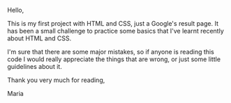 

Hello,

This is my first project with HTML and CSS, just a Google's result page. It has been a small challenge to practice some basics that I've learnt recently about HTML and CSS.

I'm sure that there are some major mistakes, so if anyone is reading this code I would really appreciate the things that are wrong, or just some little guidelines about it.

Thank you very much for reading, 

Maria
